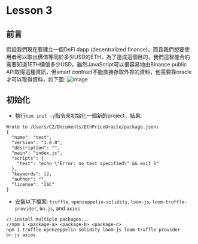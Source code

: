 # Lesson 3
## 前言
假設我們現在要建立一個DeFi dapp (decentralized finance)，而且我們想要使用者可以取出價值等同於多少USD的ETH，為了達成這個目的，我們這智能合約需要知道1ETH價值多少USD。雖然JavaScript可以很容易地由Binance public API取得這種資訊，但smart contract不能直接存取外界的資料，他需要靠oracle才可以取得資料，如下圖: 
![image](https://cryptozombies.io/course/static/image/lesson-14/EthPriceOracleOverview.png)
## 初始化
* 執行`npm init -y`指令來初始化一個新的project，結果:
```
Wrote to /Users/CZ/Documents/EthPriceOracle/package.json:
{
  "name": "test",
  "version": "1.0.0",
  "description": "",
  "main": "index.js",
  "scripts": {
    "test": "echo \"Error: no test specified\" && exit 1"
  },
  "keywords": [],
  "author": "",
  "license": "ISC"
}
```
* 安裝以下檔案: `truffle`, `openzeppelin-solidity`, `loom-js`, `loom-truffle-provider`, `bn.js`, and `axios`
```
// install multiple packages...
//npm i <package-a> <package-b> <package-c>
npm i truffle openzeppelin-solidity loom-js loom-truffle-provider bn.js axios
```
